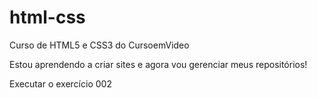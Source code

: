 # html-css
Curso de HTML5 e CSS3 do CursoemVideo

Estou aprendendo a criar sites e agora vou gerenciar meus repositórios!

<a heref="https://eduardopcarvalho.github.io/html-css/Exercicios/ex002/index.html">Executar o exercício 002</a>